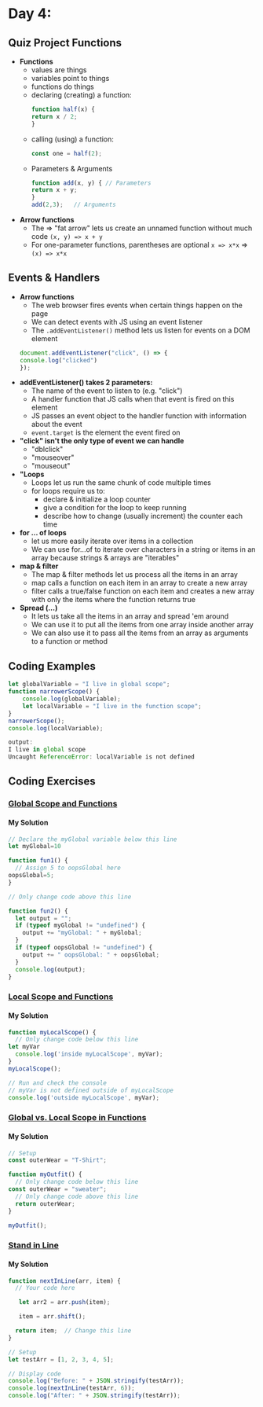 
# Day 4: 
## Quiz Project Functions
* **Functions**
  - values are things
  - variables point to things
  - functions do things
  - declaring (creating) a function:
    ```javascript
    function half(x) {
    return x / 2;
    }
    ```
  - calling (using) a function:
    ```javascript
    const one = half(2);
    ```
  - Parameters & Arguments
    ```javascript
    function add(x, y) { // Parameters
    return x + y;
    }
    add(2,3);   // Arguments
    ```
 * **Arrow functions**
   - The => "fat arrow" lets us create an unnamed function without much code `(x, y) => x + y`
   - For one-parameter functions, parentheses are optional `x => x*x` => `(x) => x*x`
  
## Events & Handlers
 * **Arrow functions**
   - The web browser fires events when certain things happen on the page
   - We can detect events with JS using an event listener
   - The ` .addEventListener() ` method lets us listen for events on a DOM element
    ```javascript
    document.addEventListener("click", () => {
    console.log("clicked")
    });
    ```
 * **addEventListener() takes 2 parameters:**
   - The name of the event to listen to (e.g. "click")
   - A handler function that JS calls when that event is fired on this element
   - JS passes an event object to the handler function with information about the event
   - `event.target` is the element the event fired on
* **"click" isn't the only type of event we can handle**
  - "dblclick"
  - "mouseover"
  - "mouseout"
* **"Loops**
  - Loops let us run the same chunk of code multiple times
  - for loops require us to:
     - declare & initialize a loop counter
     - give a condition for the loop to keep running
     - describe how to change (usually increment) the counter each time
 * **for ... of loops**
   - let us more easily iterate over items in a collection
   - We can use for...of to iterate over characters in a string or items in an array because strings & arrays are "iterables"
 * **map & filter**
   - The map & filter methods  let us process all the items in an array
   - map calls a function on each item in an array to create a new array
   - filter calls a true/false function on each item and creates a new array with only the items where the function returns true
 * **Spread (...)**
   - It lets us take all the items in an array and spread 'em around
   - We can use it to put all the items from one array inside another array
   - We can also use it to pass all the items from an array as arguments to a function or method



## Coding Examples

```javascript
let globalVariable = "I live in global scope"; 
function narrowerScope() {
    console.log(globalVariable);
    let localVariable = "I live in the function scope";
}
narrowerScope();
console.log(localVariable);
```
```javascript
output:
I live in global scope
Uncaught ReferenceError: localVariable is not defined
```



## Coding Exercises

### [Global Scope and Functions](https://www.freecodecamp.org/learn/javascript-algorithms-and-data-structures/basic-javascript/global-scope-and-functions)

#### My Solution


```javascript
// Declare the myGlobal variable below this line
let myGlobal=10

function fun1() {
  // Assign 5 to oopsGlobal here
oopsGlobal=5;
}

// Only change code above this line

function fun2() {
  let output = "";
  if (typeof myGlobal != "undefined") {
    output += "myGlobal: " + myGlobal;
  }
  if (typeof oopsGlobal != "undefined") {
    output += " oopsGlobal: " + oopsGlobal;
  }
  console.log(output);
}

```

### [Local Scope and Functions](https://www.freecodecamp.org/learn/javascript-algorithms-and-data-structures/basic-javascript/local-scope-and-functions)

#### My Solution


```javascript
function myLocalScope() {
  // Only change code below this line
let myVar
  console.log('inside myLocalScope', myVar);
}
myLocalScope();

// Run and check the console
// myVar is not defined outside of myLocalScope
console.log('outside myLocalScope', myVar);

```

### [Global vs. Local Scope in Functions](https://www.freecodecamp.org/learn/javascript-algorithms-and-data-structures/basic-javascript/global-vs--local-scope-in-functions)
#### My Solution


```javascript
// Setup
const outerWear = "T-Shirt";

function myOutfit() {
  // Only change code below this line
const outerWear = "sweater";
  // Only change code above this line
  return outerWear;
}

myOutfit();
```

### [Stand in Line](https://www.freecodecamp.org/learn/javascript-algorithms-and-data-structures/basic-javascript/stand-in-line)
#### My Solution


```javascript
function nextInLine(arr, item) {
  // Your code here

   let arr2 = arr.push(item);

   item = arr.shift();

  return item;  // Change this line
}

// Setup
let testArr = [1, 2, 3, 4, 5];

// Display code
console.log("Before: " + JSON.stringify(testArr));
console.log(nextInLine(testArr, 6));
console.log("After: " + JSON.stringify(testArr));

```


